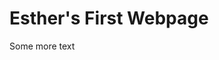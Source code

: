 <html lang="en">

<H1>Esther's First Webpage</H1>

  <body>
  
  Some more text
  
  </body>

</html>
